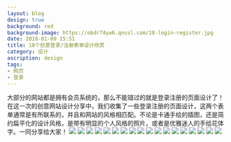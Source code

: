 ```yaml
---
layout: blog
design: true
background: red
background-image: https://obdr74yw6.qnssl.com/18-login-register.jpg
date: 2018-01-09 15:51
title: 18个创意登录/注册表单设计欣赏
category: 设计
ascription: design
tags:
- 网页
- 登录
---
```


大部分的网站都是拥有会员系统的，那么不能错过的就是登录注册的页面设计了！在这一次的创意网站设计分享中，我们收集了一些登录注册的页面设计，这两个表单通常是有所联系的，并且和网站的风格相匹配。不论是卡通手绘的插图，还是简约扁平化的设计风格，是带有明显的个人风格的照片，或者是优雅迷人的手绘花体字。一同分享给大家！
![](https://ws1.sinaimg.cn/large/8792a736gy1feud27rv2kj20m70fsjyy.jpg)
![](https://ws1.sinaimg.cn/large/8792a736gy1feud27hjimj20m50fxq54.jpg)
![](https://ws1.sinaimg.cn/large/8792a736gy1feud27wd2bj20m60frn4w.jpg)
![](https://ws1.sinaimg.cn/large/8792a736gy1feud2807whj20m70fuwkv.jpg)
![](https://ws1.sinaimg.cn/large/8792a736gy1feud289p8cj20m80g0k1a.jpg)
![](https://ws1.sinaimg.cn/large/8792a736gy1feud27xdp9j20m20flgqc.jpg)
![](https://ws1.sinaimg.cn/large/8792a736gy1feud283tsaj20m60fxgqq.jpg)
![](https://ws1.sinaimg.cn/large/8792a736gy1feud28ays5j20m70fyn0m.jpg)
![](https://ws1.sinaimg.cn/large/8792a736gy1feud28jwddj20m80fytjc.jpg)
![](https://ws1.sinaimg.cn/large/8792a736gy1feud28im2rj20m50fzdjl.jpg)
![](https://ws1.sinaimg.cn/large/8792a736gy1feud290e78j20m40fw7en.jpg)
![](https://ws1.sinaimg.cn/large/8792a736gy1feud28mrrgj20m70fzn4u.jpg)
![](https://ws1.sinaimg.cn/large/8792a736gy1feud28ixd0j20m70fw41a.jpg)
![](https://ws1.sinaimg.cn/large/8792a736gy1feud28ycpwj20m80fzjxb.jpg)
![](https://ws1.sinaimg.cn/large/8792a736gy1feud28w7xbj20mb0d2775.jpg)
![](https://ws1.sinaimg.cn/large/8792a736gy1feud29744ij20m80fxgu8.jpg)
![](https://ws1.sinaimg.cn/large/8792a736gy1feud29cy37j20m60fz7i4.jpg)
![](https://ws1.sinaimg.cn/large/8792a736gy1feud295zmej20m40fwq7x.jpg)
